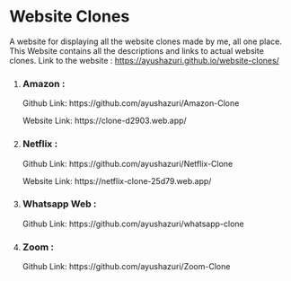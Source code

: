 # Website Clones

A website for displaying all the website clones made by me, all one place. This Website contains all the descriptions and links to actual website clones. Link to the website : https://ayushazuri.github.io/website-clones/

<ol>
  <li>
    <h3> Amazon :</h3>
    <p>Github Link: https://github.com/ayushazuri/Amazon-Clone</p>
    <p>Website Link: https://clone-d2903.web.app/</p>
  </li>
  <li>
    <h3> Netflix :</h3>
    <p>Github Link: https://github.com/ayushazuri/Netflix-Clone</p>
    <p>Website Link: https://netflix-clone-25d79.web.app/</p>
  </li>
  <li>
    <h3> Whatsapp Web :</h3>
    <p>Github Link: https://github.com/ayushazuri/whatsapp-clone</p>
  </li>
  <li>
    <h3> Zoom :</h3>
    <p>Github Link: https://github.com/ayushazuri/Zoom-Clone</p>
  </li>
</ol>
